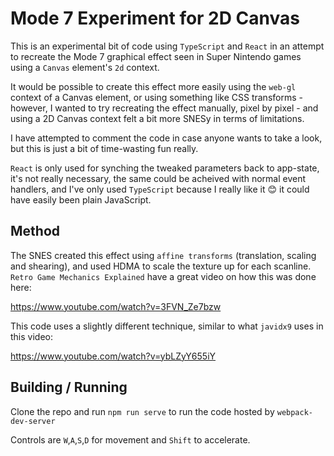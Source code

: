 # Mode 7 Experiment for 2D Canvas

This is an experimental bit of code using `TypeScript` and `React` in an attempt to recreate the Mode 7 graphical effect seen in Super Nintendo games using a `Canvas` element's `2d` context.

It would be possible to create this effect more easily using the `web-gl` context of a Canvas element, or using something like CSS transforms - however, I wanted to try recreating the effect manually, pixel by pixel - and using a 2D Canvas context felt a bit more SNESy in terms of limitations.

I have attempted to comment the code in case anyone wants to take a look, but this is just a bit of time-wasting fun really. 

`React` is only used for synching the tweaked parameters back to app-state, it's not really necessary, the same could be acheived with normal event handlers, and I've only used `TypeScript` because I really like it 😊 it could have easily been plain JavaScript.

## Method

The SNES created this effect using `affine transforms` (translation, scaling and shearing), and used HDMA to scale the texture up for each scanline. `Retro Game Mechanics Explained` have a great video on how this was done here:

https://www.youtube.com/watch?v=3FVN_Ze7bzw

This code uses a slightly different technique, similar to what `javidx9` uses in this video:

https://www.youtube.com/watch?v=ybLZyY655iY

## Building / Running

Clone the repo and run `npm run serve` to run the code hosted by `webpack-dev-server`

Controls are `W`,`A`,`S`,`D` for movement and `Shift` to accelerate.